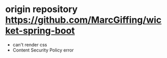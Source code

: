 # origin repository https://github.com/MarcGiffing/wicket-spring-boot

- can't render css
- Content Security Policy error
